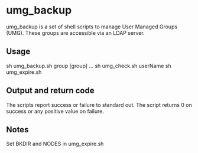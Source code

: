 # umg_backup

umg_backup is a set of shell scripts to manage User Managed Groups (UMG).
These groups are accessible via an LDAP server.

## Usage

sh umg_backup.sh group [group] ...
sh umg_check.sh userName
sh umg_expire.sh 

## Output and return code

The scripts report success or failure to standard out.  The script
returns 0 on success or any positive value on failure.

## Notes
Set BKDIR and NODES in umg_expire.sh
